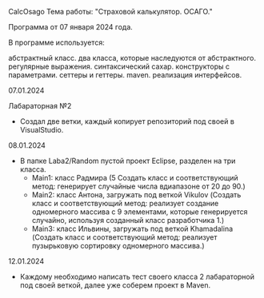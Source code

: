 CalcOsago
Тема работы: "Страховой калькулятор. ОСАГО."

Программа от 07 января 2024 года.

В программе используется:

абстрактный класс.
два класса, которые наследуются от абстрактного.
регулярные выражения.
синтаксический сахар.
конструкторы с параметрами.
сеттеры и геттеры.
maven.
реализация интерфейсов.


07.01.2024

Лабараторная №2
- Создал две ветки, каждый копирует репозиторий под своей в VisualStudio.

08.01.2024
- В папке Laba2/Random пустой проект Eclipse, разделен на три класса.
    - Main1: класс Радмира (5 Создать класс и соответствующий метод: генерирует случайные числа вдиапазоне от 20 до 90.)
    - Main2: класс Антона, загружать под веткой Vikulov (Создать класс и соответствующий метод: реализует создание одномерного массива с 9 элементами, которые генерируется случайно, используя созданный класс разработчика 1.)
    - Main3: класс Ильвины, загружать под веткой Khamadalina (Создать класс и соответствующий метод: реализует пузырьковую сортировку одномерного массива.)

12.01.2024
- Каждому необходимо написать тест своего класса 2 лабараторной под своей веткой, далее уже соберем проект в Maven.


